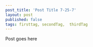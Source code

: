 ```yaml
---
post_title: 'Post Title 7-25-7'
layout: post
published: false
tags: firsttag, secondTag,  thirdTag
---
```

Post goes here
